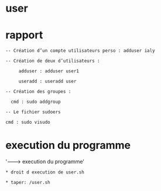 # user

# rapport

    -- Création d’un compte utilisateurs perso : adduser ialy

    -- Création de deux d’utilisateurs :

         adduser : adduser user1

         useradd : useradd user
 
    -- Création des groupes :

	  cmd : sudo addgroup

    -- Le fichier sudoers 

	cmd : sudo visudo

# execution du programme


'---> execution du programme'

 	* droit d execution de user.sh

	* taper: /user.sh


